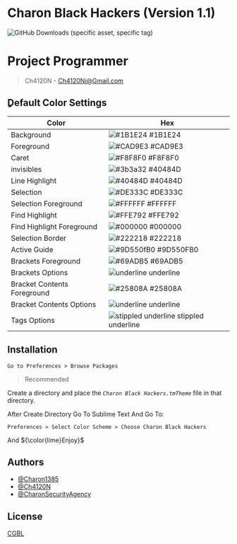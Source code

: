 # Charon Black Hackers (Version 1.1)
![GitHub Downloads (specific asset, specific tag)](https://img.shields.io/github/downloads/Ch4120N/Charon-Black-Hackers/Theme/Charon.Black.Hackers.tmTheme)

# Project Programmer
> Ch4120N - Ch4120Ni@Gmail.com

## ِDefault Color Settings

| Color             | Hex                                                                |
| ----------------- | ------------------------------------------------------------------ |
| Background | ![#1B1E24](https://via.placeholder.com/10/1b1e24?text=+) #1B1E24 |
| Foreground | ![#CAD9E3](https://via.placeholder.com/10/cad9e3?text=+) #CAD9E3 |
| Caret | ![#F8F8F0](https://via.placeholder.com/10/f8f8f0?text=+) #F8F8F0 |
| invisibles | ![#3b3a32](https://via.placeholder.com/10/3b3a33?text=+) #40484D |
| Line Highlight |![#40484D](https://via.placeholder.com/10/40484d?text=+) #40484D|
| Selection |![#DE333C](https://via.placeholder.com/10/de333c?text=+) #DE333C|
| Selection Foreground|![#FFFFFF](https://via.placeholder.com/10/ffffff?text=+) #FFFFFF|
| Find Highlight |![#FFE792](https://via.placeholder.com/10/ffe792?text=+) #FFE792|
| Find Highlight Foreground|![#000000](https://via.placeholder.com/10/000000?text=+) #000000|
| Selection Border |![#222218](https://via.placeholder.com/10/222218?text=+) #222218|
| Active Guide |![#9D550fB0](https://via.placeholder.com/10/9d550fb0?text=+) #9D550FB0|
| Brackets Foreground |![#69ADB5](https://via.placeholder.com/10/69ADB5?text=+) #69ADB5|
| Brackets Options|![underline](https://via.placeholder.com/10/underline?text=+) underline|
| Bracket Contents Foreground |![#25808A](https://via.placeholder.com/10/25808A?text=+) #25808A|
| Bracket Contents Options|![underline](https://via.placeholder.com/10/underline?text=+) underline|
| Tags Options|![stippled underline](https://via.placeholder.com/10/stippled_underline?text=+) stippled underline|

## Installation
```
Go to Preferences > Browse Packages
```
> Recommended

Create a directory and place the _`Charon Black Hackers.tmTheme`_ file in that directory.

After Create Directory Go To Sublime Text And Go To:
```
Preferences > Select Color Scheme > Choose Charon Black Hackers
```

And ${\color{lime}Enjoy}$

## Authors

- [@Charon1385](https://www.github.com/Charon1385)
- [@Ch4120N](https://wwww.github.com/Ch4120N)
- [@CharonSecurityAgency](https://www.github.com/)

## License

[CGBL](https://choosealicense.com/licenses/mit/)


<!-- ![Static Badge](https://img.shields.io/badge/charon-mammad-lime?style=flat)

 -->
